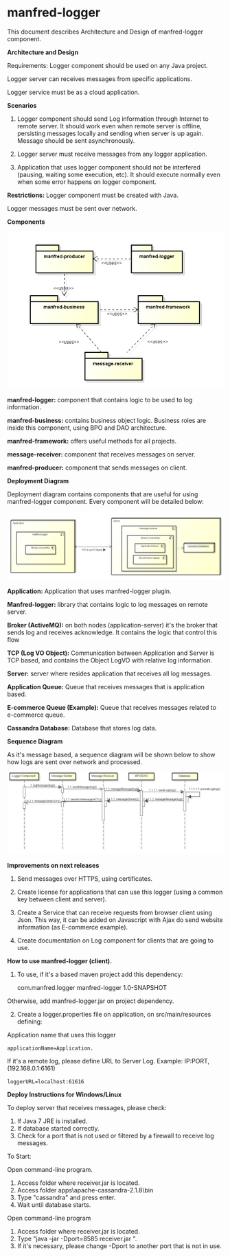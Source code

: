 # manfred-logger

This document describes Architecture and Design of manfred-logger component.

**Architecture and Design**

Requirements:
Logger component should be used on any Java project.

Logger server can receives messages from specific applications.

Logger service must be as a cloud application.


**Scenarios**

1) Logger component should send Log information through Internet to remote server. It should work even when remote server is offline, persisting messages locally and sending when server is up again. Message should be sent asynchronously.

2) Logger server must receive messages from any logger application. 

3) Application that uses logger component should not be interfered (pausing, waiting some execution, etc). It should execute normally even when some error happens on logger component.

**Restrictions:**
Logger component must be created with Java.

Logger messages must be sent over network.

**Components**

![Components](https://github.com/manfredrunkel/manfred-logger/blob/master/Misc/Module.png)

**manfred-logger:** component that contains logic to be used to log
information. 

**manfred-business:** contains business object logic. Business roles are inside this component, using BPO and DAO architecture. 

**manfred-framework:** offers useful methods for all projects. 

**message-receiver:** component that receives messages on server.

**manfred-producer:** component that sends messages on client.


**Deployment Diagram**

Deployment diagram contains components that are useful for using manfred-logger component. Every component will be detailed below:

![Deployment](https://github.com/manfredrunkel/manfred-logger/blob/master/Misc/Deployment.png)


**Application:** Application that uses manfred-logger plugin.

**Manfred-logger:** library that contains logic to log messages on remote server.

**Broker (ActiveMQ):** on both nodes (application-server) it's the broker that sends log and receives acknowledge. It contains the logic that control this flow

**TCP (Log VO Object):** Communication between Application and Server is TCP based, and contains the Object LogVO with relative log information.

**Server:** server where resides application that receives all log messages.

**Application Queue:** Queue that receives messages that is application based.

**E-commerce Queue (Example):** Queue that receives messages related to e-commerce queue.

**Cassandra Database:** Database that stores log data.


**Sequence Diagram**

As it's message based, a sequence diagram will be shown below to show how logs are sent over network and processed. 

![Sequence](https://github.com/manfredrunkel/manfred-logger/blob/master/Misc/Sequence.png)

**Improvements on next releases**

1) Send messages over HTTPS, using certificates.

2) Create license for applications that can use this logger (using a common key between client and server).

3) Create a Service that can receive requests from browser client using Json. This way, it can be added on Javascript with Ajax do send website information (as E-commerce example).

4) Create documentation on Log component for clients that are going to use.

**How to use manfred-logger (client).**

1) To use, if it's a based maven project add this dependency:

    <dependency>
        	<groupId>com.manfred.logger</groupId>
        	<artifactId>manfred-logger</artifactId>
        	<version>1.0-SNAPSHOT</version>
    </dependency>

Otherwise, add manfred-logger.jar on project dependency.

2) Create a logger.properties file on application, on src/main/resources defining:

Application name that uses this logger

    applicationName=Application.

If it's a remote log, please define URL to Server Log.
Example: IP:PORT, (192.168.0.1:6161)

    loggerURL=localhost:61616
    
**Deploy Instructions for Windows/Linux**

To deploy server that receives messages, please check:

1) If Java 7 JRE is installed.
2) If database started correctly.
3) Check for a port that is not used or filtered by a firewall to receive log messages.

To Start:

Open command-line program.

1) Access folder where receiver.jar is located.
2) Access folder apps\apache-cassandra-2.1.8\bin
3) Type "cassandra" and press enter.
4) Wait until database starts.

Open command-line program

1) Access folder where receiver.jar is located.
2) Type "java -jar -Dport=8585 receiver.jar ".
3) If it's necessary, please change -Dport to another port that is not in use.
